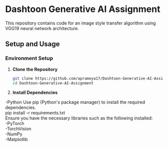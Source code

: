 # Dashtoon Generative AI Assignment

This repository contains code for an image style transfer algorithm using VGG19 neural network architecture.

## Setup and Usage

### Environment Setup

1. **Clone the Repository**
   ```bash
   git clone https://github.com/aprameya17/Dashtoon-Generative-AI-Assignment.git
   cd Dashtoon-Generative-AI-Assignment

2. **Install Dependencies**

-Python
Use pip (Python's package manager) to install the required dependencies.<br />
pip install -r requirements.txt<br />
Ensure you have the necessary libraries such as the following installed:<br />
-PyTorch <br />
-TorchVision <br />
-NumPy  <br />
-Matplotlib


